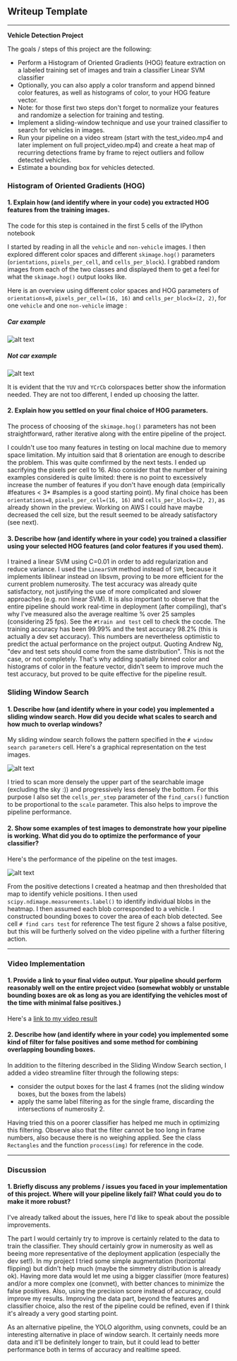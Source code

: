 ## Writeup Template

---

**Vehicle Detection Project**

The goals / steps of this project are the following:

* Perform a Histogram of Oriented Gradients (HOG) feature extraction on a labeled training set of images and train a classifier Linear SVM classifier
* Optionally, you can also apply a color transform and append binned color features, as well as histograms of color, to your HOG feature vector. 
* Note: for those first two steps don't forget to normalize your features and randomize a selection for training and testing.
* Implement a sliding-window technique and use your trained classifier to search for vehicles in images.
* Run your pipeline on a video stream (start with the test_video.mp4 and later implement on full project_video.mp4) and create a heat map of recurring detections frame by frame to reject outliers and follow detected vehicles.
* Estimate a bounding box for vehicles detected.

[//]: # (Image References)
[image1]: ./output_images/Color_channels.png
[image2]: ./output_images/Color_channels_notcar.png
[image3]: ./output_images/sliding_windows.png
[image4]: ./output_images/test.png
[video1]: ./project_video.mp4



### Histogram of Oriented Gradients (HOG)

#### 1. Explain how (and identify where in your code) you extracted HOG features from the training images.

The code for this step is contained in the first 5 cells of the IPython notebook

I started by reading in all the `vehicle` and `non-vehicle` images.  I then explored different color spaces and different `skimage.hog()` parameters (`orientations`, `pixels_per_cell`, and `cells_per_block`).  I grabbed random images from each of the two classes and displayed them to get a feel for what the `skimage.hog()` output looks like.

Here is an overview using different color spaces and HOG parameters of `orientations=8`, `pixels_per_cell=(16, 16)` and `cells_per_block=(2, 2)`, for one `vehicle` and one `non-vehicle` image :

##### Car example

![alt text][image1]

##### Not car example
![alt text][image2]

It is evident that the `YUV` and `YCrCb` colorspaces better show the information needed. They are not too different, I ended up choosing the latter.

#### 2. Explain how you settled on your final choice of HOG parameters.

The process of choosing of the `skimage.hog()` parameters has not been straightforward, rather iterative along with the entire pipeline of the project. 

 I couldn't use too many features in testing on local machine due to memory space limitation. My intuition said that 8 orientation are enough to describe the problem. This was quite comfirmed by the next tests. I ended up sacrifying the pixels per cell to 16.
 Also consider that the number of training examples considered is quite limited: there is no point to excessively increase the number of features if you don't have enough data (empirically #features < 3* #samples is a good starting point).
 My final choice  has been  `orientations=8`, `pixels_per_cell=(16, 16)` and `cells_per_block=(2, 2)`, as already shown in the preview.
 Working on AWS I could have maybe decreased the cell size, but the result seemed to be already satisfactory (see next).
 

#### 3. Describe how (and identify where in your code) you trained a classifier using your selected HOG features (and color features if you used them).

I trained a linear SVM using C=0.01 in order to add regularization and reduce variance. I used the `LinearSVM` method instead of `SVM`, because it implements liblinear instead on libsvm, proving to be more efficient for the current problem numerosity. The test accuracy was already quite satisfactory, not justifying the use of more complicated and slower approaches (e.g. non linear SVM).
It is also important to observe that the entire pipeline should work real-time in deployment (after compiling), that's why I've measured also the average realtime % over 25 samples (considering 25 fps). See the `#train and test` cell to check the cocde.
The training accuracy has been 99.99% and the test accuracy 98.2% (this is actually a dev set accuracy). This numbers are nevertheless optimistic to predict the actual performance on the project output. Quoting Andrew Ng, "dev and test sets should come from the same distribution". This is not the case, or not completely.
That's why adding spatially binned color and histograms of color in the feature vector, didn't seem to improve much the test accuracy, but proved to be quite effective for the pipeline result.

### Sliding Window Search

#### 1. Describe how (and identify where in your code) you implemented a sliding window search.  How did you decide what scales to search and how much to overlap windows?

My sliding window search follows the pattern specified in the `# window search parameters` cell. Here's a graphical representation on the test images.

![alt text][image3]

I tried to scan more densely the upper part of the searchable image (excluding the sky :)) and progressively less densely the bottom. For this purpose I also set the `cells_per_step` parameter of the `find_cars()` function to be proportional to the `scale` parameter. This also helps to improve the pipeline performance.

#### 2. Show some examples of test images to demonstrate how your pipeline is working.  What did you do to optimize the performance of your classifier?

Here's the performance of the pipeline on the test images.

![alt text][image4]

 From the positive detections I created a heatmap and then thresholded that map to identify vehicle positions.  I then used `scipy.ndimage.measurements.label()` to identify individual blobs in the heatmap.  I then assumed each blob corresponded to a vehicle.  I constructed bounding boxes to cover the area of each blob detected. See cell `# find cars test` for reference
 The test figure 2 shows a false positive, but this will be furtherly solved on the video pipeline with a further filtering action.

---

### Video Implementation

#### 1. Provide a link to your final video output.  Your pipeline should perform reasonably well on the entire project video (somewhat wobbly or unstable bounding boxes are ok as long as you are identifying the vehicles most of the time with minimal false positives.)
Here's a [link to my video result](./project_video.mp4)


#### 2. Describe how (and identify where in your code) you implemented some kind of filter for false positives and some method for combining overlapping bounding boxes.

In addition to the filtering described in the Sliding Window Search section, I added a video streamline filter through the following steps:

- consider the output boxes for the last 4 frames (not the sliding window boxes, but the boxes from the labels)
- apply the same label filtering as for the single frame, discarding the intersections of numerosity 2.

Having tried this on a poorer classifier has helped me much in optimizing this filtering.
Observe also that the filter cannot be too long in frame numbers, also because there is no weighing applied.
See the class `Rectangles` and the function `process(img)` for reference in the code.

---

### Discussion

#### 1. Briefly discuss any problems / issues you faced in your implementation of this project.  Where will your pipeline likely fail?  What could you do to make it more robust?

 I've already talked about the issues, here I'd like to speak about the possible improvements.
 
 The part I would certainly try to improve is certainly related to the data to train the classifier. They should certainly grow in numerosity as well as beeing more representative of the deployment application (especially the dev set!). In my project I tried some simple augmentation (horizontal flipping) but didn't help much (maybe the simmetry distribution is already ok).
 Having more data would let me using a bigger classifier (more features) and/or a more complex one (convnet), with better chances to minimize the false positives. Also, using the precision score instead of accuracy, could improve my results. 
 Improving the data part, beyond the features and classifier choice, also the rest of the pipeline could be refined, even if I think it's already a very good starting point.
 
 As an alternative pipeline, the YOLO algorithm, using convnets, could be an interesting alternative in place of window search. It certainly needs more data and it'll be definitely longer to train, but it could lead to better performance both in terms of accuracy and realtime speed.
 
 

